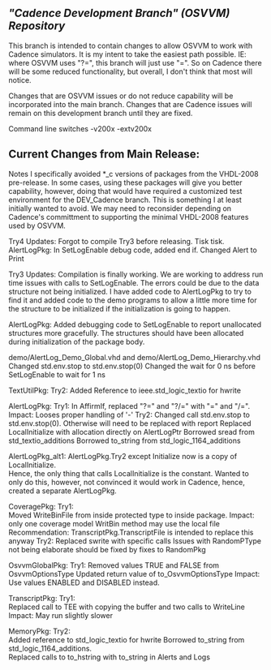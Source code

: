*"Cadence Development Branch" (OSVVM) Repository*
------
This branch is intended to contain changes to allow OSVVM to work with Cadence simulators.  It is my intent to take the easiest path possible.  IE: where OSVVM uses "?=", this branch will just use "=".  So on Cadence there will be some reduced functionality, but overall, I don't think that most will notice.  

Changes that are OSVVM issues or do not reduce capability will be incorporated into the main branch.  Changes that are Cadence issues will remain on this development branch until they are fixed.


Command line switches
-v200x -extv200x

Current Changes from Main Release:
----------------------------------
Notes 
  I specifically avoided *_c versions of packages from the 
  VHDL-2008 pre-release.  In some cases, using these packages
  will give you better capability, however, doing that would 
  have required a customized test environment for the DEV_Cadence
  branch.  This is something I at least initially wanted to avoid.
  We may need to reconsider depending on Cadence's committment to 
  supporting the minimal VHDL-2008 features used by OSVVM.
  
Try4 Updates:
  Forgot to compile Try3 before releasing. Tisk tisk.  
  AlertLogPkg:  In SetLogEnable debug code, added end if.  Changed Alert to Print  
  
Try3 Updates:
  Compilation is finally working.  We are working to address 
  run time issues with calls to SetLogEnable. The errors could be 
  due to the data structure not being initialized.  I have added 
  code to AlertLogPkg to try to find it and added code to 
  the demo programs to allow a little more time for the structure 
  to be initialized if the initialization is going to happen.
  
  AlertLogPkg:
    Added debugging code to SetLogEnable to report unallocated structures more gracefully.   The structures should have been allocated during initialization of the package body.
    
  demo/AlertLog_Demo_Global.vhd and demo/AlertLog_Demo_Hierarchy.vhd
    Changed std.env.stop to std.env.stop(0)
    Changed the wait for 0 ns before SetLogEnable to wait for 1 ns 
  
  
TextUtilPkg:
  Try2:  Added Reference to ieee.std_logic_textio for hwrite
  
AlertLogPkg:
  Try1: 
    In AffirmIf, replaced "?=" and "?/=" with "=" and "/=".  
    Impact:  Looses proper handling of '-'
  Try2: 
    Changed call std.env.stop to std.env.stop(0).  Otherwise will need to be replaced with report
    Replaced LocalInitialize with allocation directly on AlertLogPtr
    Borrowed sread from std_textio_additions
    Borrowed to_string from std_logic_1164_additions
    
AlertLogPkg_alt1:
  AlertLogPkg.Try2 except
    Initialize now is a copy of LocalInitialize.  
    Hence, the only thing that calls LocalInitialize is the constant.
    Wanted to only do this, however, not convinced it would work in Cadence, hence, 
    created a separate AlertLogPkg.
  
CoveragePkg:
  Try1:  
    Moved WriteBinFile from inside protected type to inside package.
    Impact:  only one coverage model WritBin method may use the local file
    Recommendation:  TranscriptPkg.TranscriptFile is intended to replace this anyway
  Try2: 
    Replaced swrite with specific calls
    Issues with RandomPType not being elaborate should be fixed by fixes to RandomPkg
  
OsvvmGlobalPkg:
  Try1: 
    Removed values TRUE and FALSE from OsvvmOptionsType
    Updated return value of to_OsvvmOptionsType
    Impact:  Use values ENABLED and DISABLED instead.
  
TranscriptPkg:
  Try1:  
    Replaced call to TEE with copying the buffer and two calls to WriteLine
    Impact:  May run slightly slower

MemoryPkg:
  Try2:  
    Added reference to std_logic_textio for hwrite
    Borrowed to_string from std_logic_1164_additions.  
    Replaced calls to to_hstring with to_string in Alerts and Logs
    